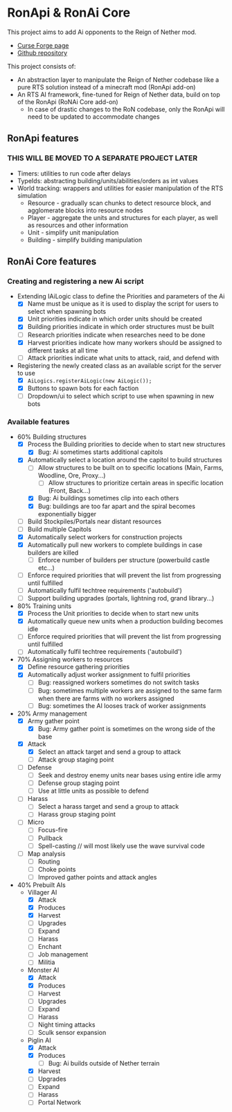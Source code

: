 # RonApi & RonAi Core
This project aims to add Ai opponents to the Reign of Nether mod.
- [Curse Forge page](https://www.curseforge.com/minecraft/mc-mods/reign-of-nether-rts-in-minecraft)
- [Github repository](https://github.com/SoLegendary/reignofnether)

This project consists of:
- An abstraction layer to manipulate the Reign of Nether codebase like a pure RTS solution instead of a minecraft mod (RonApi add-on)
- An RTS AI framework, fine-tuned for Reign of Nether data, build on top of the RonApi (RoNAi Core add-on)
  - In case of drastic changes to the RoN codebase, only the RonApi will need to be updated to accommodate changes

## RonApi features
### THIS WILL BE MOVED TO A SEPARATE PROJECT LATER
- Timers: utilities to run code after delays
- TypeIds: abstracting building/units/abilities/orders as int values
- World tracking: wrappers and utilities for easier manipulation of the RTS simulation
  - Resource - gradually scan chunks to detect resource block, and agglomerate blocks into resource nodes
  - Player - aggregate the units and structures for each player, as well as resources and other information
  - Unit - simplify unit manipulation
  - Building - simplify building manipulation

## RonAi Core features
### Creating and registering a new Ai script
- Extending IAiLogic class to define the Priorities and parameters of the Ai
  - [x] Name must be unique as it is used to display the script for users to select when spawning bots
  - [x] Unit priorities indicate in which order units should be created
  - [x] Building priorities indicate in which order structures must be built
  - [ ] Research priorities indicate when researches need to be done
  - [X] Harvest priorities indicate how many workers should be assigned to different tasks at all time
  - [ ] Attack priorities indicate what units to attack, raid, and defend with
- Registering the newly created class as an available script for the server to use
  - [x] `AiLogics.registerAiLogic(new AiLogic());`
  - [x] Buttons to spawn bots for each faction
  - [ ] Dropdown/ui to select which script to use when spawning in new bots
### Available features
- 60% Building structures
  - [x] Process the Building priorities to decide when to start new structures
    - [x] Bug: Ai sometimes starts additional capitols
  - [x] Automatically select a location around the capitol to build structures
    - [ ] Allow structures to be built on to specific locations (Main, Farms, Woodline, Ore, Proxy...)
      - [ ] Allow structures to prioritize certain areas in specific location (Front, Back...)
    - [x] Bug: Ai buildings sometimes clip into each others
    - [X] Bug: buildings are too far apart and the spiral becomes exponentially bigger
  - [ ] Build Stockpiles/Portals near distant resources
  - [ ] Build multiple Capitols
  - [x] Automatically select workers for construction projects
  - [x] Automatically pull new workers to complete buildings in case builders are killed
    - [ ] Enforce number of builders per structure (powerbuild castle etc...)
  - [ ] Enforce required priorities that will prevent the list from progressing until fulfilled
  - [ ] Automatically fulfil techtree requirements ('autobuild')
  - [ ] Support building upgrades (portals, lightning rod, grand library...)
- 80% Training units
  - [x] Process the Unit priorities to decide when to start new units
  - [x] Automatically queue new units when a production building becomes idle
  - [ ] Enforce required priorities that will prevent the list from progressing until fulfilled
  - [ ] Automatically fulfil techtree requirements ('autobuild')
- 70% Assigning workers to resources
  - [X] Define resource gathering priorities
  - [X] Automatically adjust worker assignment to fulfil priorities
    - [ ] Bug: reassigned workers sometimes do not switch tasks
    - [ ] Bug: sometimes multiple workers are assigned to the same farm when there are farms with no workers assigned
    - [ ] Bug: sometimes the AI looses track of worker assignments
- 20% Army management
  - [X] Army gather point
    - [X] Bug: Army gather point is sometimes on the wrong side of the base
  - [X] Attack
    - [X] Select an attack target and send a group to attack
    - [ ] Attack group staging point
  - [ ] Defense
    - [ ] Seek and destroy enemy units near bases using entire idle army
    - [ ] Defense group staging point
    - [ ] Use at little units as possible to defend
  - [ ] Harass
    - [ ] Select a harass target and send a group to attack
    - [ ] Harass group staging point
  - [ ] Micro
    - [ ] Focus-fire
    - [ ] Pullback
    - [ ] Spell-casting // will most likely use the wave survival code
  - [ ] Map analysis
    - [ ] Routing
    - [ ] Choke points
    - [ ] Improved gather points and attack angles
- 40% Prebuilt AIs
  - Villager AI
    - [X] Attack
    - [X] Produces
    - [X] Harvest
    - [ ] Upgrades
    - [ ] Expand
    - [ ] Harass
    - [ ] Enchant
    - [ ] Job management
    - [ ] Militia
  - Monster AI
    - [X] Attack
    - [X] Produces
    - [ ] Harvest
    - [ ] Upgrades
    - [ ] Expand
    - [ ] Harass
    - [ ] Night timing attacks
    - [ ] Sculk sensor expansion
  - Piglin AI
    - [X] Attack
    - [X] Produces
      - [ ] Bug: Ai builds outside of Nether terrain
    - [X] Harvest
    - [ ] Upgrades
    - [ ] Expand
    - [ ] Harass
    - [ ] Portal Network